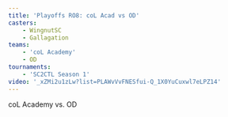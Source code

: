 ```yaml
---
title: 'Playoffs RO8: coL Acad vs OD'
casters:
    - WingnutSC
    - Gallagation
teams:
    - 'coL Academy'
    - OD
tournaments:
    - 'SC2CTL Season 1'
video: '_xZMi2u1zLw?list=PLAWvVvFNESfui-Q_1X0YuCuxwl7eLPZ14'
---
```

coL Academy vs. OD